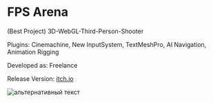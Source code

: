 # FPS Arena
 (Best Project) 3D-WebGL-Third-Person-Shooter
<p>Plugins: Cinemachine, New InputSystem, TextMeshPro, AI Navigation, Animation Rigging</a>
<p>Developed as: Freelance</a>
<p>Release Version: <a href="https://naumnek.itch.io/pvp-arena-shooter" title="Open from Itch.io">itch.io</a>
 <p></a>
<img src="https://github.com/naumnek/FPS-Arena/blob/master/fps-arena-screen.jpg" alt="альтернативный текст">
